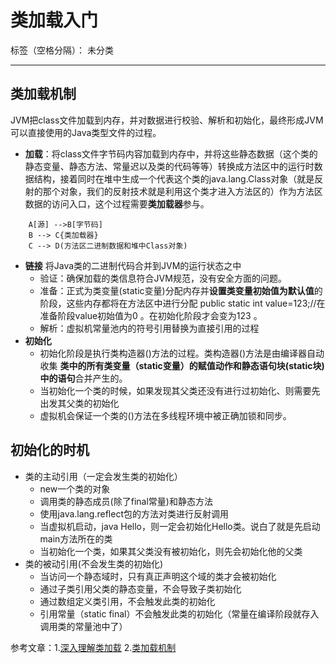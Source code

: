 ﻿# 类加载入门

标签（空格分隔）： 未分类

---

## 类加载机制
JVM把class文件加载到内存，并对数据进行校验、解析和初始化，最终形成JVM可以直接使用的Java类型文件的过程。

 - **加载**：将class文件字节码内容加载到内存中，并将这些静态数据（这个类的静态变量、静态方法、常量迟以及类的代码等等）转换成方法区中的运行时数据结构，接着同时在堆中生成一个代表这个类的java.lang.Class对象（就是反射的那个对象，我们的反射技术就是利用这个类才进入方法区的）作为方法区数据的访问入口，这个过程需要**类加载器**参与。
```graphLR
    A[源] -->B[字节码]
    B --> C{类加载器}
    C --> D(方法区二进制数据和堆中Class对象)
```

- **链接** 将Java类的二进制代码合并到JVM的运行状态之中
  - 验证：确保加载的类信息符合JVM规范，没有安全方面的问题。 
  - 准备：正式为类变量(static变量)分配内存并**设置类变量初始值为默认值**的阶段，这些内存都将在方法区中进行分配 
  public static int value=123;//在准备阶段value初始值为0 。在初始化阶段才会变为123 。
  - 解析：虚拟机常量池内的符号引用替换为直接引用的过程 
- **初始化**
    -  初始化阶段是执行类构造器<clinit>()方法的过程。类构造器<clinit>()方法是由编译器自动收集 **类中的所有类变量（static变量）的赋值动作和静态语句块(static块)中的语句**合并产生的。 
    -  当初始化一个类的时候，如果发现其父类还没有进行过初始化、则需要先出发其父类的初始化
    -  虚拟机会保证一个类的<clinit>()方法在多线程环境中被正确加锁和同步。
## 初始化的时机
- 类的主动引用（一定会发生类的初始化） 
    - new一个类的对象 
    - 调用类的静态成员(除了final常量)和静态方法 
    - 使用java.lang.reflect包的方法对类进行反射调用 
    - 当虚拟机启动，java  Hello，则一定会初始化Hello类。说白了就是先启动main方法所在的类 
    - 当初始化一个类，如果其父类没有被初始化，则先会初始化他的父类
- 类的被动引用(不会发生类的初始化) 
    - 当访问一个静态域时，只有真正声明这个域的类才会被初始化 
    - 通过子类引用父类的静态变量，不会导致子类初始化 
    - 通过数组定义类引用，不会触发此类的初始化 
    - 引用常量（static final）不会触发此类的初始化（常量在编译阶段就存入调用类的常量池中了）

参考文章：1.[深入理解类加载][1] 2.[类加载机制][2]
           


  [1]: http://www.cnblogs.com/javaee6/p/3714716.html?utm_source=tuicool&utm_medium=referral
  [2]: https://blog.csdn.net/fgets/article/details/52934178